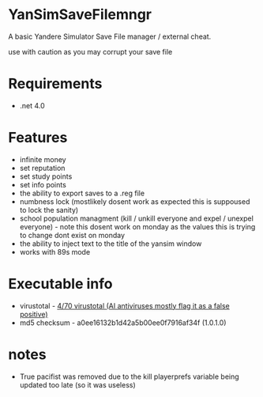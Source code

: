 # YanSimSaveFilemngr
A basic Yandere Simulator Save File manager / external cheat.

use with caution as you may corrupt your save file

# Requirements 
* .net 4.0

# Features

* infinite money
* set reputation
* set study points
* set info points
* the ability to export saves to a .reg file
* numbness lock (mostlikely dosent work as expected this is suppoused to lock the sanity)
* school population managment (kill / unkill everyone and expel / unexpel everyone) - note this dosent work on monday as the values this is trying to change dont exist on monday
* the ability to inject text to the title of the yansim window
* works with 89s mode

# Executable info

* virustotal - <a href="https://www.virustotal.com/gui/file/2773bcf517cf318108f6d4519ff0248b9d602607d51c880cf0fd671299333fc9?nocache=1">4/70 virustotal (AI antiviruses mostly flag it as a false positive)</a>
* md5 checksum - a0ee16132b1d42a5b00ee0f7916af34f (1.0.1.0)

# notes

* True pacifist was removed due to the kill playerprefs variable being updated too late (so it was useless)

